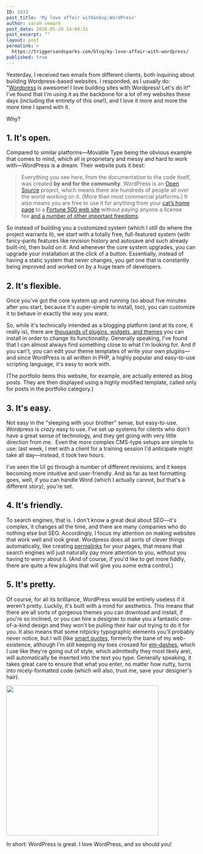 ```yaml
---
ID: 1033
post_title: 'My love affair with&nbsp;WordPress'
author: sarah semark
post_date: 2010-05-28 14:04:31
post_excerpt: ""
layout: post
permalink: >
  https://triggersandsparks.com/blog/my-love-affair-with-wordpress/
published: true
---
```

Yesterday, I received two emails from different clients, both inquiring about building Wordpress-based websites. I responded, as I usually do: "<a href="http://wordpress.org">Wordpress</a> is awesome! I love building sites with Wordpress! Let's do it!" I've found that I'm using it as the backbone for a lot of my websites these days (including the entirety of this one!), and I love it more and more the more time I spend with it.

Why?

<!--more-->
<h2>1. It's open.</h2>
Compared to similar platforms—Movable Type being the obvious example that comes to mind, which all is proprietary and messy and hard to work with—WordPress is a dream. Their website puts it best:
<blockquote>Everything you see here, from the documentation to the code itself, was created <strong>by and for the community</strong>. WordPress is an <a href="http://www.opensource.org/">Open Source</a> project, which means there are hundreds of people all over the world working on it. (More than most commercial platforms.) It also means you are free to use it for anything from your <a href="http://icanhascheezburger.com/">cat’s home page</a> to a <a href="http://wordpress.org/showcase/tag/fortune-500/">Fortune 500 web site</a> without paying anyone a license fee <a href="http://www.gnu.org/philosophy/free-sw.html">and a number of other important freedoms</a>.</blockquote>
So instead of building you a customized system (which I still do where the project warrants it), we start with a totally free, full-featured system (with fancy-pants features like revision history and autosave and such already built-in), then build on it. And whenever the core system upgrades, you can upgrade your installation at the click of a button. Essentially, instead of having a static system that never changes, you get one that is constantly being improved and worked on by a huge team of developers.
<h2>2. It's flexible.</h2>
Once you've got the core system up and running (so about five minutes after you start, because it's super-simple to install, too), you can customize it to behave in exactly the way you want.

So, while it's technically intended as a blogging platform (and at its core, it really is), there are <a href="/extend/">thousands of plugins, widgets, and themes</a> you can install in order to change its functionality. Generally speaking, I've found that I can almost always find something close to what I'm looking for. And if you can't, you can edit your theme templates of write your own plugins—and since WordPress is all written in PHP, a highly popular and easy-to-use scripting language, it's easy to work with.

(The portfolio items this website, for example, are actually entered as blog posts. They are then displayed using a highly modified template, called only for posts in the portfolio category.)
<h2>3. It's easy.</h2>
Not easy in the "sleeping with your brother" sense, but easy-to-use. Wordpress is <em>crazy</em> easy to use. I've set up systems for clients who don't have a great sense of technology, and they get going with very little direction from me.  Even the more complex CMS-type setups are simple to use: last week, I met with a client for a training session I'd anticipate might take all day—instead, it took two hours.

I've seen the UI go through a number of different revisions, and it keeps becoming more intuitive and user-friendly. And as far as text formatting goes, well, if you can handle Word (which I actually cannot, but that's a different story), you're set.
<h2>4. It's friendly.</h2>
To search engines, that is. I don't know a great deal about SEO—it's complex, it changes all the time, and there are many companies who do nothing else but SEO. Accordingly, I focus my attention on making websites that work well and look great. Wordpress does all sorts of clever things automatically, like creating <a href="http://en.wikipedia.org/wiki/Permalink">permalinks</a> for your pages, that means that search engines will just naturally pay more attention to you, without you having to worry about it. (And of course, if you'd like to get more fiddly, there are quite a few plugins that will give you some extra control.)
<h2>5. It's pretty.</h2>
Of course, for all its brilliance, WordPress would be entirely useless if it weren't pretty. Luckily, it's built with a mind for aesthetics. This means that there are all sorts of gorgeous themes you can download and install, if you're so inclined, or you can hire a designer to make you a fantastic one-of-a-kind design and they won't be pulling their hair out trying to do it for you. It also means that some nitpicky typographic elements you'll probably never notice, but I will (like <a href="http://en.wikipedia.org/wiki/Quotation_mark_glyphs">smart quotes</a>, formerly the bane of my web-existence, although I'm still keeping my toes crossed for <a href="http://en.wikipedia.org/wiki/Dash#Em_dash">em-dashes</a>, which I use like they're going out of style, which admittedly they most likely are), will automatically be inserted into the text you type. Generally speaking, it takes great care to ensure that what you enter, no matter how nutty, turns into nicely-formatted code (which will also, trust me, save your designer's hair).

<a href="http://triggersandsparks.com/wp-content/uploads/2010/05/wordpress-love.png"><img class="alignnone size-medium wp-image-1034" title="wordpress-love" src="http://triggersandsparks.com/wp-content/uploads/2010/05/wordpress-love-500x492.png" alt="" width="400" height="394" /></a>

<a href="http://triggersandsparks.com/wp-content/uploads/2010/05/wordpress-love.png"></a>In short: WordPress is great. I love WordPress, and so should you!
